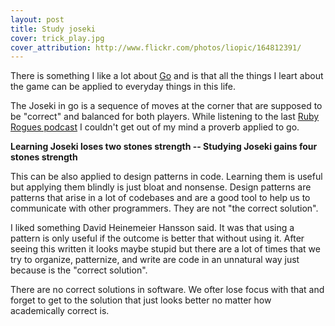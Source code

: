 ```yaml
---
layout: post
title: Study joseki
cover: trick_play.jpg
cover_attribution: http://www.flickr.com/photos/liopic/164812391/
---
```


There is something I like a lot about [Go](http://playgo.to/iwtg/en/)
and is that all the things I leart about the game can be applied to everyday
things in this life.

The Joseki in go is a sequence of moves at the corner that are supposed to be
"correct" and balanced for both players. While listening to the last
[Ruby Rogues podcast](http://rubyrogues.com/) I couldn't get out of my mind
a proverb applied to go.

**Learning Joseki loses two stones strength -- Studying Joseki gains four stones strength**

This can be also applied to design patterns in code. Learning them is useful but
applying them blindly is just bloat and nonsense. Design patterns are patterns that 
arise in a lot of codebases and are a good tool to help us to communicate with other
programmers. They are not "the correct solution". 

I liked something David Heinemeier Hansson said. It was that using a pattern is only
useful if the outcome is better that without using it. After seeing this written
it looks maybe stupid but there are a lot of times that we try to organize, patternize,
and write are code in an unnatural way just because is the "correct solution". 

There are no correct solutions in software. We ofter lose focus with that and forget
to get to the solution that just looks better no matter how academically correct is.

